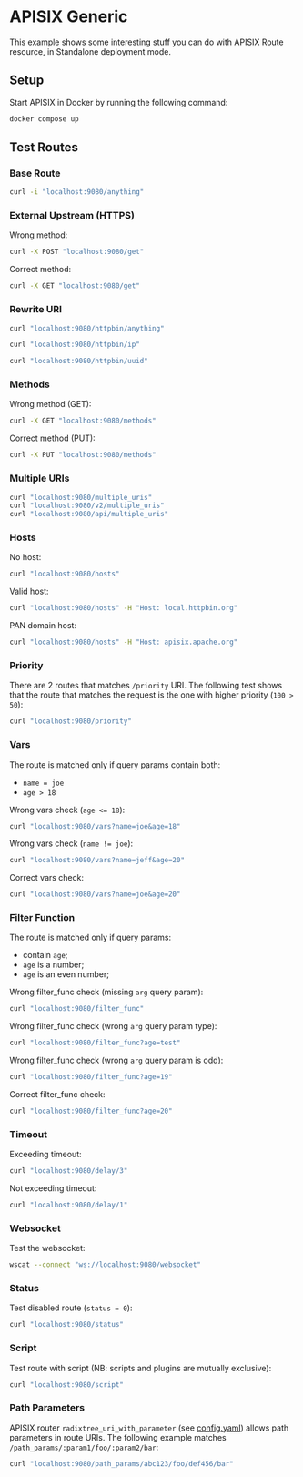 # APISIX Generic

This example shows some interesting stuff you can do with APISIX Route resource, in Standalone deployment mode.

## Setup

Start APISIX in Docker by running the following command:

```bash
docker compose up
```

## Test Routes

### Base Route

```bash
curl -i "localhost:9080/anything"
```

### External Upstream (HTTPS)

Wrong method:

```bash
curl -X POST "localhost:9080/get"
```

Correct method:

```bash
curl -X GET "localhost:9080/get"
```

### Rewrite URI

```bash
curl "localhost:9080/httpbin/anything"
```

```bash
curl "localhost:9080/httpbin/ip"
```

```bash
curl "localhost:9080/httpbin/uuid"
```

### Methods

Wrong method (GET):

```bash
curl -X GET "localhost:9080/methods"
```

Correct method (PUT):

```bash
curl -X PUT "localhost:9080/methods"
```

### Multiple URIs

```bash
curl "localhost:9080/multiple_uris"
curl "localhost:9080/v2/multiple_uris"
curl "localhost:9080/api/multiple_uris"
```

### Hosts

No host:

```bash
curl "localhost:9080/hosts"
```

Valid host:

```bash
curl "localhost:9080/hosts" -H "Host: local.httpbin.org"
```

PAN domain host:

```bash
curl "localhost:9080/hosts" -H "Host: apisix.apache.org"
```

### Priority

There are 2 routes that matches `/priority` URI. The following test shows that the route that matches the request is the one with higher priority (`100 > 50`):

```bash
curl "localhost:9080/priority"
```

### Vars

The route is matched only if query params contain both:

- `name = joe`
- `age > 18`

Wrong vars check (`age <= 18`):

```bash
curl "localhost:9080/vars?name=joe&age=18"
```

Wrong vars check (`name != joe`):

```bash
curl "localhost:9080/vars?name=jeff&age=20"
```

Correct vars check:

```bash
curl "localhost:9080/vars?name=joe&age=20"
```

### Filter Function

The route is matched only if query params:

- contain `age`;
- `age` is a number;
- `age` is an even number;

Wrong filter_func check (missing `arg` query param):

```bash
curl "localhost:9080/filter_func"
```

Wrong filter_func check (wrong `arg` query param type):

```bash
curl "localhost:9080/filter_func?age=test"
```

Wrong filter_func check (wrong `arg` query param is odd):

```bash
curl "localhost:9080/filter_func?age=19"
```

Correct filter_func check:

```bash
curl "localhost:9080/filter_func?age=20"
```

### Timeout

Exceeding timeout:

```bash
curl "localhost:9080/delay/3"
```

Not exceeding timeout:

```bash
curl "localhost:9080/delay/1"
```

### Websocket

Test the websocket:

```bash
wscat --connect "ws://localhost:9080/websocket"
```

### Status

Test disabled route (`status = 0`):

```bash
curl "localhost:9080/status"
```

### Script

Test route with script (NB: scripts and plugins are mutually exclusive):

```bash
curl "localhost:9080/script"
```

### Path Parameters

APISIX router `radixtree_uri_with_parameter` (see [config.yaml](conf/config.yaml)) allows path parameters in route URIs. The following example matches `/path_params/:param1/foo/:param2/bar`:

```bash
curl "localhost:9080/path_params/abc123/foo/def456/bar"
```
